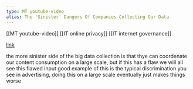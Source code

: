 ```yaml
---
type: MT youtube-video
alias: The 'Sinister' Dangers Of Companies Collecting Our Data
---
```

 
[[MT youtube-video]]
[[IT online privacy]]
[[IT internet governance]] 

[link](https://www.youtube-nocookie.com/embed/gDcTgGPEqj8)

the more sinister side of the big data collection is that thye can coordenate our content consumption on a large scale, but if this has a flaw we will all see this flawed input
good example of this is the typical discrimination you see in advertising,
doing this on a large scale eventually just makes things worse





